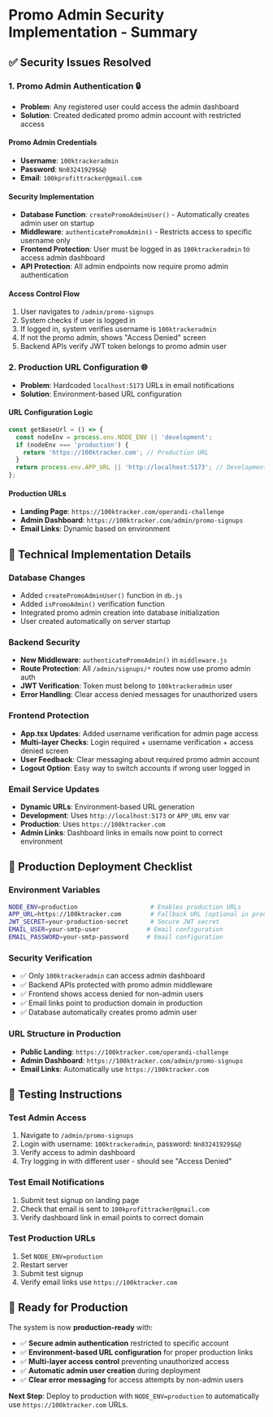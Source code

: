 # Promo Admin Security Implementation - Summary

## ✅ **Security Issues Resolved**

### 1. **Promo Admin Authentication** 🔒

- **Problem**: Any registered user could access the admin dashboard
- **Solution**: Created dedicated promo admin account with restricted access

#### **Promo Admin Credentials**

- **Username**: `100ktrackeradmin`
- **Password**: `Nn03241929$&@`
- **Email**: `100kprofittracker@gmail.com`

#### **Security Implementation**

- **Database Function**: `createPromoAdminUser()` - Automatically creates admin user on startup
- **Middleware**: `authenticatePromoAdmin()` - Restricts access to specific username only
- **Frontend Protection**: User must be logged in as `100ktrackeradmin` to access admin dashboard
- **API Protection**: All admin endpoints now require promo admin authentication

#### **Access Control Flow**

1. User navigates to `/admin/promo-signups`
2. System checks if user is logged in
3. If logged in, system verifies username is `100ktrackeradmin`
4. If not the promo admin, shows "Access Denied" screen
5. Backend APIs verify JWT token belongs to promo admin user

### 2. **Production URL Configuration** 🌐

- **Problem**: Hardcoded `localhost:5173` URLs in email notifications
- **Solution**: Environment-based URL configuration

#### **URL Configuration Logic**

```javascript
const getBaseUrl = () => {
  const nodeEnv = process.env.NODE_ENV || 'development';
  if (nodeEnv === 'production') {
    return 'https://100ktracker.com'; // Production URL
  }
  return process.env.APP_URL || 'http://localhost:5173'; // Development URL
};
```

#### **Production URLs**

- **Landing Page**: `https://100ktracker.com/operandi-challenge`
- **Admin Dashboard**: `https://100ktracker.com/admin/promo-signups`
- **Email Links**: Dynamic based on environment

## 🔧 **Technical Implementation Details**

### **Database Changes**

- Added `createPromoAdminUser()` function in `db.js`
- Added `isPromoAdmin()` verification function
- Integrated promo admin creation into database initialization
- User created automatically on server startup

### **Backend Security**

- **New Middleware**: `authenticatePromoAdmin()` in `middleware.js`
- **Route Protection**: All `/admin/signups/*` routes now use promo admin auth
- **JWT Verification**: Token must belong to `100ktrackeradmin` user
- **Error Handling**: Clear access denied messages for unauthorized users

### **Frontend Protection**

- **App.tsx Updates**: Added username verification for admin page access
- **Multi-layer Checks**: Login required + username verification + access denied screen
- **User Feedback**: Clear messaging about required promo admin account
- **Logout Option**: Easy way to switch accounts if wrong user logged in

### **Email Service Updates**

- **Dynamic URLs**: Environment-based URL generation
- **Development**: Uses `http://localhost:5173` or `APP_URL` env var
- **Production**: Uses `https://100ktracker.com`
- **Admin Links**: Dashboard links in emails now point to correct environment

## 🎯 **Production Deployment Checklist**

### **Environment Variables**

```bash
NODE_ENV=production                    # Enables production URLs
APP_URL=https://100ktracker.com        # Fallback URL (optional in production)
JWT_SECRET=your-production-secret      # Secure JWT secret
EMAIL_USER=your-smtp-user             # Email configuration
EMAIL_PASSWORD=your-smtp-password     # Email configuration
```

### **Security Verification**

- ✅ Only `100ktrackeradmin` can access admin dashboard
- ✅ Backend APIs protected with promo admin middleware
- ✅ Frontend shows access denied for non-admin users
- ✅ Email links point to production domain in production
- ✅ Database automatically creates promo admin user

### **URL Structure in Production**

- **Public Landing**: `https://100ktracker.com/operandi-challenge`
- **Admin Dashboard**: `https://100ktracker.com/admin/promo-signups`
- **Email Links**: Automatically use `https://100ktracker.com`

## 🧪 **Testing Instructions**

### **Test Admin Access**

1. Navigate to `/admin/promo-signups`
2. Login with username: `100ktrackeradmin`, password: `Nn03241929$&@`
3. Verify access to admin dashboard
4. Try logging in with different user - should see "Access Denied"

### **Test Email Notifications**

1. Submit test signup on landing page
2. Check that email is sent to `100kprofittracker@gmail.com`
3. Verify dashboard link in email points to correct domain

### **Test Production URLs**

1. Set `NODE_ENV=production`
2. Restart server
3. Submit test signup
4. Verify email links use `https://100ktracker.com`

## 🚀 **Ready for Production**

The system is now **production-ready** with:

- ✅ **Secure admin authentication** restricted to specific account
- ✅ **Environment-based URL configuration** for proper production links
- ✅ **Multi-layer access control** preventing unauthorized access
- ✅ **Automatic admin user creation** during deployment
- ✅ **Clear error messaging** for access attempts by non-admin users

**Next Step**: Deploy to production with `NODE_ENV=production` to automatically use `https://100ktracker.com` URLs.
